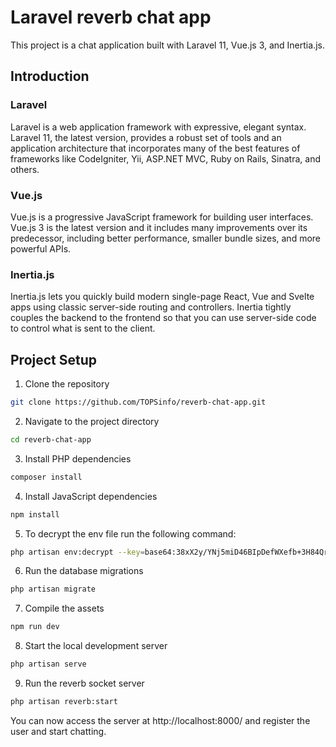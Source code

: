 # Laravel reverb chat app

This project is a chat application built with Laravel 11, Vue.js 3, and Inertia.js.

## Introduction

### Laravel

Laravel is a web application framework with expressive, elegant syntax. Laravel 11, the latest version, provides a
robust set of tools and an application architecture that incorporates many of the best features of frameworks like
CodeIgniter, Yii, ASP.NET MVC, Ruby on Rails, Sinatra, and others.

### Vue.js

Vue.js is a progressive JavaScript framework for building user interfaces. Vue.js 3 is the latest version and it
includes many improvements over its predecessor, including better performance, smaller bundle sizes, and more powerful
APIs.

### Inertia.js

Inertia.js lets you quickly build modern single-page React, Vue and Svelte apps using classic server-side routing and
controllers. Inertia tightly couples the backend to the frontend so that you can use server-side code to control what is
sent to the client.

## Project Setup

1. Clone the repository

```bash
git clone https://github.com/TOPSinfo/reverb-chat-app.git
```

2. Navigate to the project directory

```bash
cd reverb-chat-app
```

3. Install PHP dependencies

```bash
composer install
```

4. Install JavaScript dependencies

```bash
npm install
```

5. To decrypt the env file run the following command:

```bash
php artisan env:decrypt --key=base64:38xX2y/YNj5miD46BIpDefWXefb+3H84Qr8QKJ1IDgE=
```

6. Run the database migrations

```bash
php artisan migrate
```

7. Compile the assets

```bash
npm run dev
```

8. Start the local development server

```bash
php artisan serve
```

9. Run the reverb socket server

```bash
php artisan reverb:start
```

You can now access the server at http://localhost:8000/ and register the user and start chatting.
